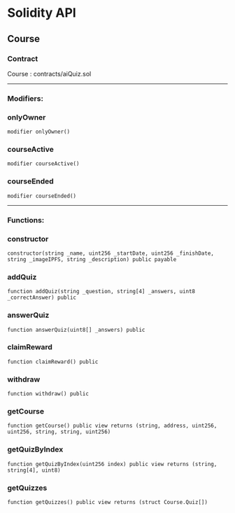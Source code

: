 # Solidity API

## Course

### Contract
Course : contracts/aiQuiz.sol

 --- 
### Modifiers:
### onlyOwner

```solidity
modifier onlyOwner()
```

### courseActive

```solidity
modifier courseActive()
```

### courseEnded

```solidity
modifier courseEnded()
```

 --- 
### Functions:
### constructor

```solidity
constructor(string _name, uint256 _startDate, uint256 _finishDate, string _imageIPFS, string _description) public payable
```

### addQuiz

```solidity
function addQuiz(string _question, string[4] _answers, uint8 _correctAnswer) public
```

### answerQuiz

```solidity
function answerQuiz(uint8[] _answers) public
```

### claimReward

```solidity
function claimReward() public
```

### withdraw

```solidity
function withdraw() public
```

### getCourse

```solidity
function getCourse() public view returns (string, address, uint256, uint256, string, string, uint256)
```

### getQuizByIndex

```solidity
function getQuizByIndex(uint256 index) public view returns (string, string[4], uint8)
```

### getQuizzes

```solidity
function getQuizzes() public view returns (struct Course.Quiz[])
```

